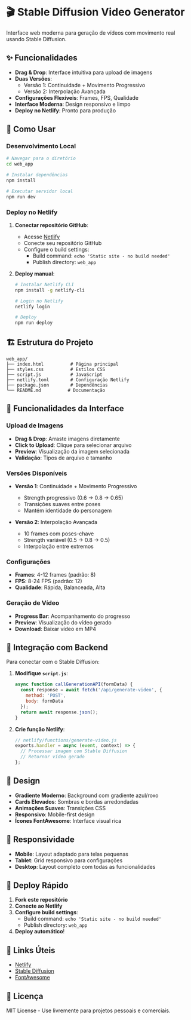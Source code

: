 # 🎬 Stable Diffusion Video Generator

Interface web moderna para geração de vídeos com movimento real usando Stable Diffusion.

## ✨ Funcionalidades

- **Drag & Drop**: Interface intuitiva para upload de imagens
- **Duas Versões**: 
  - Versão 1: Continuidade + Movimento Progressivo
  - Versão 2: Interpolação Avançada
- **Configurações Flexíveis**: Frames, FPS, Qualidade
- **Interface Moderna**: Design responsivo e limpo
- **Deploy no Netlify**: Pronto para produção

## 🚀 Como Usar

### Desenvolvimento Local

```bash
# Navegar para o diretório
cd web_app

# Instalar dependências
npm install

# Executar servidor local
npm run dev
```

### Deploy no Netlify

1. **Conectar repositório GitHub**:
   - Acesse [Netlify](https://netlify.com)
   - Conecte seu repositório GitHub
   - Configure o build settings:
     - Build command: `echo 'Static site - no build needed'`
     - Publish directory: `web_app`

2. **Deploy manual**:
   ```bash
   # Instalar Netlify CLI
   npm install -g netlify-cli
   
   # Login no Netlify
   netlify login
   
   # Deploy
   npm run deploy
   ```

## 🏗️ Estrutura do Projeto

```
web_app/
├── index.html          # Página principal
├── styles.css          # Estilos CSS
├── script.js           # JavaScript
├── netlify.toml        # Configuração Netlify
├── package.json        # Dependências
└── README.md          # Documentação
```

## 🎯 Funcionalidades da Interface

### Upload de Imagens
- **Drag & Drop**: Arraste imagens diretamente
- **Click to Upload**: Clique para selecionar arquivo
- **Preview**: Visualização da imagem selecionada
- **Validação**: Tipos de arquivo e tamanho

### Versões Disponíveis
- **Versão 1**: Continuidade + Movimento Progressivo
  - Strength progressivo (0.6 → 0.8 → 0.65)
  - Transições suaves entre poses
  - Mantém identidade do personagem

- **Versão 2**: Interpolação Avançada
  - 10 frames com poses-chave
  - Strength variável (0.5 → 0.8 → 0.5)
  - Interpolação entre extremos

### Configurações
- **Frames**: 4-12 frames (padrão: 8)
- **FPS**: 8-24 FPS (padrão: 12)
- **Qualidade**: Rápida, Balanceada, Alta

### Geração de Vídeo
- **Progress Bar**: Acompanhamento do progresso
- **Preview**: Visualização do vídeo gerado
- **Download**: Baixar vídeo em MP4

## 🔧 Integração com Backend

Para conectar com o Stable Diffusion:

1. **Modifique `script.js`**:
   ```javascript
   async function callGenerationAPI(formData) {
     const response = await fetch('/api/generate-video', {
       method: 'POST',
       body: formData
     });
     return await response.json();
   }
   ```

2. **Crie função Netlify**:
   ```javascript
   // netlify/functions/generate-video.js
   exports.handler = async (event, context) => {
     // Processar imagem com Stable Diffusion
     // Retornar vídeo gerado
   };
   ```

## 🎨 Design

- **Gradiente Moderno**: Background com gradiente azul/roxo
- **Cards Elevados**: Sombras e bordas arredondadas
- **Animações Suaves**: Transições CSS
- **Responsivo**: Mobile-first design
- **Ícones FontAwesome**: Interface visual rica

## 📱 Responsividade

- **Mobile**: Layout adaptado para telas pequenas
- **Tablet**: Grid responsivo para configurações
- **Desktop**: Layout completo com todas as funcionalidades

## 🚀 Deploy Rápido

1. **Fork este repositório**
2. **Conecte ao Netlify**
3. **Configure build settings**:
   - Build command: `echo 'Static site - no build needed'`
   - Publish directory: `web_app`
4. **Deploy automático**!

## 🔗 Links Úteis

- [Netlify](https://netlify.com)
- [Stable Diffusion](https://huggingface.co/runwayml/stable-diffusion-v1-5)
- [FontAwesome](https://fontawesome.com)

## 📄 Licença

MIT License - Use livremente para projetos pessoais e comerciais.
